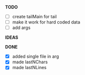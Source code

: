 **TODO**

- [ ] create tailMain for tail
- [ ] make it work for hard coded data
- [ ] add args

**IDEAS**


**DONE**

- [x] added single file in arg
- [x] made lastNChars
- [x] made lastNLines